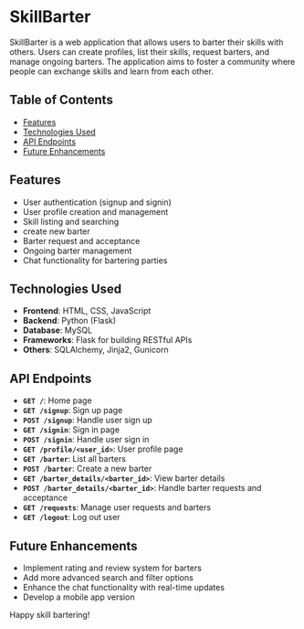 # SkillBarter

SkillBarter is a web application that allows users to barter their skills with others. Users can create profiles, list their skills, request barters, and manage ongoing barters. The application aims to foster a community where people can exchange skills and learn from each other.

## Table of Contents

- [Features](#features)
- [Technologies Used](#technologies-used)
- [API Endpoints](#api-endpoints)
- [Future Enhancements](#future-enhancements)

## Features

- User authentication (signup and signin)
- User profile creation and management
- Skill listing and searching
- create new barter
- Barter request and acceptance
- Ongoing barter management
- Chat functionality for bartering parties


## Technologies Used

- **Frontend**: HTML, CSS, JavaScript
- **Backend**: Python (Flask)
- **Database**: MySQL
- **Frameworks**: Flask for building RESTful APIs
- **Others**: SQLAlchemy, Jinja2, Gunicorn



## API Endpoints

- **`GET /`**: Home page
- **`GET /signup`**: Sign up page
- **`POST /signup`**: Handle user sign up
- **`GET /signin`**: Sign in page
- **`POST /signin`**: Handle user sign in
- **`GET /profile/<user_id>`**: User profile page
- **`GET /barter`**: List all barters
- **`POST /barter`**: Create a new barter
- **`GET /barter_details/<barter_id>`**: View barter details
- **`POST /barter_details/<barter_id>`**: Handle barter requests and acceptance
- **`GET /requests`**: Manage user requests and barters
- **`GET /logout`**: Log out user

## Future Enhancements

- Implement rating and review system for barters
- Add more advanced search and filter options
- Enhance the chat functionality with real-time updates
- Develop a mobile app version


Happy skill bartering!


